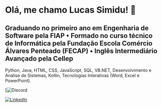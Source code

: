 # Olá, me chamo Lucas Simidu! 👋

## Graduando no primeiro ano em Engenharia de Software pela FIAP • Formado no curso técnico de Informática pela Fundação Escola Comércio Álvares Penteado (FECAP) • Inglês Intermediário Avançado pela Cellep

Python, Java, HTML, CSS, JavaScript, SQL, VB.NET, Desenvolvimento e Análise de Sistemas, Kotlin, Tecnologias Interativas (Word, Excel e PowerPoint).

[![Discord](https://img.shields.io/badge/Discord-7289DA?style=for-the-badge&logo=discord&logoColor=white)

[![LinkedIn](https://img.shields.io/badge/LinkedIn-0077B5?style=for-the-badge&logo=linkedin&logoColor=white)](https://www.linkedin.com/in/lucas-derenze-simidu-090043255/)
<!--
